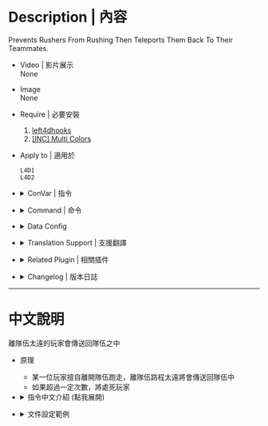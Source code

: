 # Description | 內容
Prevents Rushers From Rushing Then Teleports Them Back To Their Teammates.

* Video | 影片展示
<br/>None

* Image
<br/>None

* Require | 必要安裝
    1. [left4dhooks](https://forums.alliedmods.net/showthread.php?t=321696)
    2. [[INC] Multi Colors](https://github.com/fbef0102/L4D1_2-Plugins/releases/tag/Multi-Colors)

* Apply to | 適用於
    ```
    L4D1
    L4D2
    ```

* <details><summary>ConVar | 指令</summary>

    * cfg/sourcemod/no-rushing.cfg
        ```php
        // Maximum rushing limits
        no-rushing_limit "2"

        // Minimum number of alive survivors before No-Rushing function works. Must be 3 or greater.
        no-rushing_require_survivors "3"

        // Ignore Incapacitated Survivors?
        no-rushing_ignore_incapacitated "0"

        // Ignore lagging or lost players?
        no-rushing_ignore_lagging "0"

        // Modes: 0=Teleport only, 1=Teleport and kill after reaching limits, 2=Teleport and kick after reaching limits.
        no-rushing_action_rushers "1"
        ```
</details>

* <details><summary>Command | 命令</summary>

    None
</details>

* <details><summary>Data Config</summary>

    * configs\no-rushing.cfg
        ```php
        "no-rushing"
        {
            "c12m4_barn" // map name
            {
                "Notice Rushing Distance"		"0.15"  // Warn rushers if they reached this distance (No teleportations, just warnings.)
                "Warning Distance"		"0.2"   // Teleport rusher back to team after reaching this distance
                "Behind Distance"		"0.31"  // Teleport player back to team if player is behind team and reach this distance
            }

            ...
        }
        ```
</details>

* <details><summary>Translation Support | 支援翻譯</summary>

    ```
    English
    繁體中文
    简体中文
    Russian
    ```
</details>

* <details><summary>Related Plugin | 相關插件</summary>

    1. [l4d_together](https://github.com/fbef0102/Game-Private_Plugin/blob/main/Plugin_%E6%8F%92%E4%BB%B6/Anti_Griefer_%E9%98%B2%E6%83%A1%E6%84%8F%E8%B7%AF%E4%BA%BA/l4d_together/readme.md): A simple anti - runner system , punish the runner by spawn SI behind her.
        * 離隊伍太遠的玩家，特感代替月亮懲罰你
</details>

* <details><summary>Changelog | 版本日誌</summary>

    * v1.0h (2024-7-26)
        * Update Config file

    * v1.7 (2023-2-10)
        * Remake code
        * Replace l4d2direct with left4dhooks
        * Rremove l4d_stock.inc

    * v1.0
        * [Original Plugin by cravenge](https://forums.alliedmods.net/showthread.php?p=2411516)
</details>

- - - -
# 中文說明
離隊伍太遠的玩家會傳送回隊伍之中

* 原理
    * 某一位玩家擅自離開隊伍跑走，離隊伍路程太遠將會傳送回隊伍中
    * 如果超過一定次數，將處死玩家

* <details><summary>指令中文介紹 (點我展開)</summary>

    * cfg/sourcemod/no-rushing.cfg
        ```php
        // 擅自離開隊伍的最大次數 (超過一定次數，將懲罰玩家)
        no-rushing_limit "2"

        // 倖存者隊伍至少需要的活著人數，此插件才會運作 (至少要3人以上)
        no-rushing_require_survivors "3"

        // 為1時，擅自離開隊伍的玩家如果是倒地狀態則不懲罰
        no-rushing_ignore_incapacitated "0"

        // 為1時，不懲罰落後的玩家 (在隊伍後面)
        no-rushing_ignore_lagging "0"

        // 如何懲罰擅自離隊的玩家 0=傳送回隊伍, 1=傳送回隊伍並處死 (超過容忍次數), 2傳送回隊伍並踢出遊戲 (超過容忍次數).
        no-rushing_action_rushers "1"
        ```
</details>


* <details><summary>文件設定範例</summary>

    * configs\no-rushing.cfg
        ```php
        "no-rushing"
        {
            "c12m4_barn" //地圖名
            {
                "Notice Rushing Distance"		"0.15"  // 離開隊伍超過15%路程會警告
                "Warning Distance"		"0.2"   // 離開隊伍超過20%路程會傳送回隊伍中
                "Behind Distance"		"0.31"  // 落後隊伍於後方並且超過31%路程會傳送回隊伍中
            }

            ...
        }
        ```
</details>
